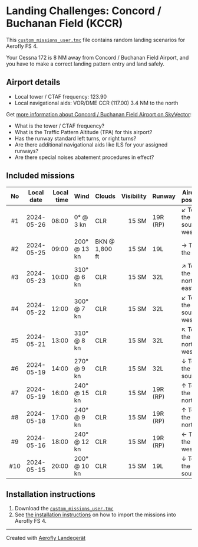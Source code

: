 # Landing Challenges: Concord / Buchanan Field (KCCR)

This [`custom_missions_user.tmc`](./custom_missions_user.tmc) file contains random landing scenarios for Aerofly FS 4.

Your Cessna 172 is 8 NM away from Concord / Buchanan Field Airport, and you have to make a correct landing pattern entry and land safely.

## Airport details

- Local tower / CTAF frequency: 123.90
- Local navigational aids: VOR/DME CCR (117.00) 3.4 NM to the north

Get [more information about Concord / Buchanan Field Airport on SkyVector](https://skyvector.com/airport/KCCR):

- What is the tower / CTAF frequency?
- What is the Traffic Pattern Altitude (TPA) for this airport?
- Has the runway standard left turns, or right turns?
- Are there additional navigational aids like ILS for your assigned runways?
- Are there special noises abatement procedures in effect?

## Included missions

| No  | Local date | Local time | Wind         | Clouds         | Visibility | Runway   | Aircraft position    |
| :-: | ---------- | ---------: | ------------ | -------------- | ---------: | -------- | -------------------- |
| #1  | 2024-05-26 |      08:00 | 0° @ 3 kn    | CLR            |      15 SM | 19R (RP) | ↙ To the south-west |
| #2  | 2024-05-25 |      09:00 | 200° @ 13 kn | BKN @ 1,800 ft |      15 SM | 19L      | → To the east        |
| #3  | 2024-05-23 |      10:00 | 310° @ 6 kn  | CLR            |      15 SM | 32L      | ↗ To the north-east |
| #4  | 2024-05-22 |      12:00 | 300° @ 7 kn  | CLR            |      15 SM | 32L      | ↙ To the south-west |
| #5  | 2024-05-21 |      13:00 | 310° @ 8 kn  | CLR            |      15 SM | 32L      | ↖ To the north-west |
| #6  | 2024-05-19 |      14:00 | 270° @ 9 kn  | CLR            |      15 SM | 32L      | ↓ To the south       |
| #7  | 2024-05-19 |      16:00 | 240° @ 15 kn | CLR            |      15 SM | 19R (RP) | ↑ To the north       |
| #8  | 2024-05-18 |      17:00 | 240° @ 9 kn  | CLR            |      15 SM | 19R (RP) | ↑ To the north       |
| #9  | 2024-05-16 |      18:00 | 240° @ 12 kn | CLR            |      15 SM | 19R (RP) | ← To the west        |
| #10 | 2024-05-15 |      20:00 | 200° @ 10 kn | CLR            |      15 SM | 19L      | ↓ To the south       |

## Installation instructions

1. Download the [`custom_missions_user.tmc`](./custom_missions_user.tmc)
2. See [the installation instructions](https://fboes.github.io/aerofly-missions/docs/generic-installation.html) on how to import the missions into Aerofly FS 4.

---

Created with [Aerofly Landegerät](https://github.com/fboes/aerofly-patterns)
